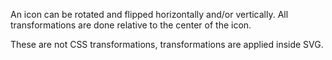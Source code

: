 An icon can be rotated and flipped horizontally and/or vertically. All transformations are done relative to the center of the icon.

These are not CSS transformations, transformations are applied inside SVG.
